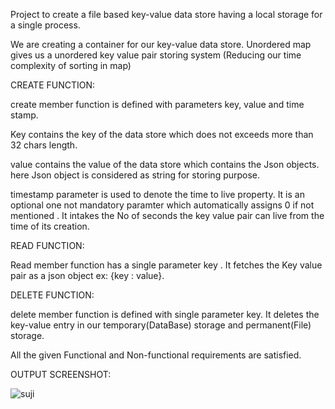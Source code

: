 Project to create a file based key-value data store having a local storage for a single process.

We are creating a container for our key-value data store. Unordered map gives us a unordered key value pair storing system (Reducing our time complexity of sorting in map)

CREATE FUNCTION:

create member function is defined with parameters key, value and time stamp.

Key contains the key of the data store which does not exceeds more than 32 chars length.

value contains the value of the data store which contains the Json objects. here Json object is considered as string for storing purpose.

timestamp parameter is used to denote the time to live property. It is an optional one not mandatory paramter which automatically assigns 0 if not mentioned . It intakes the No of seconds the key value pair can live from the time of its creation.

READ FUNCTION:

Read member function has a single parameter key . It fetches the Key value pair as a json object ex: {key : value}.

DELETE FUNCTION:

delete member function is defined with single parameter key. It deletes the key-value entry in our temporary(DataBase) storage and permanent(File) storage. 

All the given Functional and Non-functional requirements are satisfied.

OUTPUT SCREENSHOT:

![suji](https://user-images.githubusercontent.com/76789908/103377390-4cc79500-4b05-11eb-964b-4aa819316ebf.jpeg)




